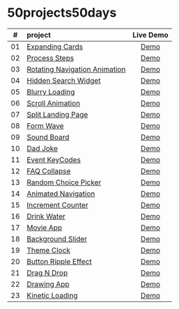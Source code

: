 # 50projects50days
|  #  | project                                                                                                                 |                                      Live Demo                                       |
|:---:|:------------------------------------------------------------------------------------------------------------------------|:------------------------------------------------------------------------------------:|
| 01  | [Expanding Cards](https://github.com/TianQian-A/50projects50days/tree/main/expanding-cards)                             |        [Demo](https://tianqian-a.github.io/50projects50days/expanding-cards/)        |
| 02  | [Process Steps](https://github.com/TianQian-A/50projects50days/tree/main/process-steps)                                 |         [Demo](https://tianqian-a.github.io/50projects50days/process-steps/)         |
| 03  | [Rotating Navigation Animation](https://github.com/TianQian-A/50projects50days/tree/main/rotating-navigation-animation) | [Demo](https://tianqian-a.github.io/50projects50days/rotating-navigation-animation/) |
| 04  | [Hidden Search Widget](https://github.com/TianQian-A/50projects50days/tree/main/hidden-search-widget)                   |     [Demo](https://tianqian-a.github.io/50projects50days/hidden-search-widget/)      |
| 05  | [Blurry Loading](https://github.com/TianQian-A/50projects50days/tree/main/blurry-loading)                               |        [Demo](https://tianqian-a.github.io/50projects50days/blurry-loading/)         |
| 06  | [Scroll Animation](https://github.com/TianQian-A/50projects50days/tree/main/scroll-animation)                           |       [Demo](https://tianqian-a.github.io/50projects50days/scroll-animation/)        |
| 07  | [Split Landing Page](https://github.com/TianQian-A/50projects50days/tree/main/split-landing-page)                       |      [Demo](https://tianqian-a.github.io/50projects50days/split-landing-page/)       |
| 08  | [Form Wave](https://github.com/TianQian-A/50projects50days/tree/main/form-wave)                                         |           [Demo](https://tianqian-a.github.io/50projects50days/form-wave/)           |
| 09  | [Sound Board](https://github.com/TianQian-A/50projects50days/tree/main/sound-board)                                     |          [Demo](https://tianqian-a.github.io/50projects50days/sound-board/)          |
| 10  | [Dad Joke](https://github.com/TianQian-A/50projects50days/tree/main/dad-joke)                                           |           [Demo](https://tianqian-a.github.io/50projects50days/dad-joke/)            |
| 11  | [Event KeyCodes](https://github.com/TianQian-A/50projects50days/tree/main/event-keycodes)                               |        [Demo](https://tianqian-a.github.io/50projects50days/event-keycodes/)         |
| 12  | [FAQ Collapse](https://github.com/TianQian-A/50projects50days/tree/main/faq-collapse)                                   |         [Demo](https://tianqian-a.github.io/50projects50days/faq-collapse/)          |
| 13  | [Random Choice Picker](https://github.com/TianQian-A/50projects50days/tree/main/random-choice-picker)                   |     [Demo](https://tianqian-a.github.io/50projects50days/random-choice-picker/)      |
| 14  | [Animated Navigation](https://github.com/TianQian-A/50projects50days/tree/main/animated-navigation)                     |      [Demo](https://tianqian-a.github.io/50projects50days/animated-navigation/)      |
| 15  | [Increment Counter](https://github.com/TianQian-A/50projects50days/tree/main/increment-counter)                         |       [Demo](https://tianqian-a.github.io/50projects50days/increment-counter/)       |
| 16  | [Drink Water](https://github.com/TianQian-A/50projects50days/tree/main/drink-water)                                     |          [Demo](https://tianqian-a.github.io/50projects50days/drink-water/)          |
| 17  | [Movie App](https://github.com/TianQian-A/50projects50projects/tree/main/movie-app)                                     |           [Demo](https://tianqian-a.github.io/50projects50days/movie-app/)           |
| 18  | [Background Slider](https://github.com/TianQian-A/50projects50days/tree/main/background-slider)                         |       [Demo](https://tianqian-a.github.io/50projects50days/background-slider)        |                                                                                      
| 19  | [Theme Clock](https://github.com/TianQian-A/50projects50days/tree/main/theme-clock)                                     |          [Demo](https://tianqian-a.github.io/50projects50days/theme-clock)           |
| 20  | [Button Ripple Effect](https://github.com/TianQian-A/50projects50days/tree/main/button-ripple-effect)                   |      [Demo](https://tianqian-a.github.io/50projects50days/button-ripple-effect)      |
| 21  | [Drag N Drop](https://github.com/TianQian-A/50projects50days/tree/main/drag-n-drop)                                     |          [Demo](https://tianqian-a.github.io/50projects50days/drag-n-drop)           |                
| 22  | [Drawing App](https://github.com/TianQian-A/50projects50days/tree/main/drawing-app)                                     |          [Demo](https://tianqian-a.github.io/50projects50days/drwaing-app)           |
| 23  | [Kinetic Loading](https://github.com/TianQian-A/50projects50days/tree/main/kinetic-loading)                             |        [Demo](https://tianqian-a.github.io/50projects50days/kinetic-loading)         |
